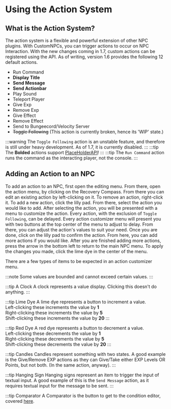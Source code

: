 # Using the Action System

## What is the Action System?
The action system is a flexible and powerful extension of other NPC plugins. With CustomNPCs, you can trigger actions
to occur on NPC Interaction. With the new changes coming in 1.7, custom actions can be registered using the API. As of
writing, version 1.6 provides the following 12 default actions.

- Run Command
- **Display Title**
- **Send Message**
- **Send Actionbar**
- Play Sound
- Teleport Player
- Give Exp
- Remove Exp
- Give Effect
- Remove Effect
- Send to Bungeecord/Velocity Server
- ~~Toggle Following~~  (This action is currently broken, hence its 'WIP' state.)

:::warning
    The `Toggle Following` action is an unstable feature, and therefore is still under heavy development.
As of 1.7, it is currently disabled.
:::
:::tip
The **Bolded** actions support [PlaceHolderAPI]("https://www.spigotmc.org/resources/placeholderapi.6245/")!
:::
:::tip
The `Run Command` action runs the command as the interacting player, not the console.
:::

## Adding an Action to an NPC
To add an action to an NPC, first open the editing menu. From there, open the action menu, by clicking on the Recovery
Compass. From there you can edit an existing action by left-clicking on it. To remove an action, right-click it. To
add a new action, click the lilly pad. From there, select the action you would like to add. After selecting the action,
you will be presented with a menu to customize the action. Every action, with the exclusion of `Toggle Following`, can
be delayed. Every action customizer menu will present you with two buttons at the top center of the menu to adjust to
delay. From there, you can adjust the action's values to suit your need. Once you are done, click on the lilly pad to 
confirm the action. From here, you can add more actions if you would like. After you are finished adding more actions,
press the arrow in the bottom left to return to the main NPC menu. To apply the changes you made, click the lime dye
in the center of the menu.

There are a few types of items to be expected in an action customizer menu.

:::note
 Some values are bounded and cannot exceed certain values.
:::

:::tip A Clock
A clock represents a value display. Clicking this doesn't do anything.
:::

:::tip Lime Dye
A lime dye represents a button to increment a value.<br/>
Left-clicking these increments the value by **1**<br/>
Right-clicking these increments the value by **5** <br/>
Shift-clicking these increments the value by **20**
:::

:::tip Red Dye
A red dye represents a button to decrement a value.<br/>
Left-clicking these decrements the value by **1**<br/>
Right-clicking these decrements the value by **5** <br/>
Shift-clicking these decrements the value by **20**
:::

:::tip Candles
Candles represent something with two states. A good example is the Give/Remove EXP actions as they can Give/Take
either EXP Levels OR Points, but not both. (In the same action, anyway).
:::

:::tip Hanging Sign
Hanging signs represent an item to trigger the input of textual input. A good example of this is the `Send Message`
action, as it requires textual input for the message to be sent.
:::


:::tip Comparator
A Comparator is the button to get to the condition editor, covered [here](Using-Conditions-Within-Actions.md).
